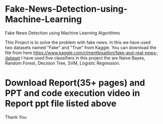 # Fake-News-Detection-using-Machine-Learning
Fake News Detection using Machine Learning Algorithms

This Project is to solve the problem with fake news. 
In this we have used two datasets named "Fake" and "True" from Kaggle.
You can download the file from here https://www.kaggle.com/clmentbisaillon/fake-and-real-news-dataset
I have used five classifiers in this project the are Naive Bayes, Random Forest, Decision Tree, SVM, Logistic Regression.
# Download Report(35+ pages) and PPT and code execution video in Report ppt file listed above
Thank You
